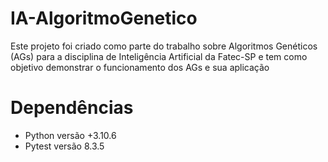 # IA-AlgoritmoGenetico
Este projeto foi criado como parte do trabalho sobre Algoritmos Genéticos (AGs) para a disciplina de Inteligência Artificial da Fatec-SP e tem como objetivo demonstrar o funcionamento dos AGs e sua aplicação  

# Dependências

- Python versão +3.10.6
- Pytest versão 8.3.5

